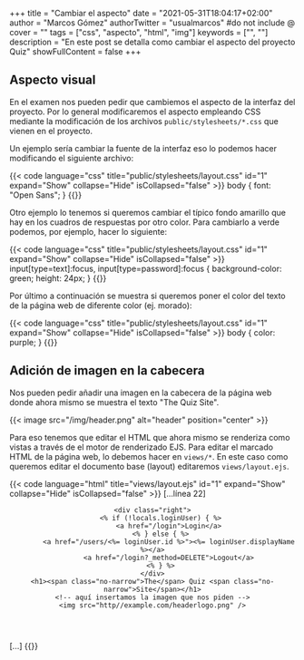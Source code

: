 +++
title = "Cambiar el aspecto"
date = "2021-05-31T18:04:17+02:00"
author = "Marcos Gómez"
authorTwitter = "usualmarcos" #do not include @
cover = ""
tags = ["css", "aspecto", "html", "img"]
keywords = ["", ""]
description = "En este post se detalla como cambiar el aspecto del proyecto Quiz"
showFullContent = false
+++

## Aspecto visual

En el examen nos pueden pedir que cambiemos el aspecto de la interfaz del proyecto. Por lo general modificaremos el aspecto empleando CSS mediante la modificación de los archivos `public/stylesheets/*.css` que vienen en el proyecto.

Un ejemplo sería cambiar la fuente de la interfaz eso lo podemos hacer modificando el siguiente archivo:

{{< code language="css" title="public/stylesheets/layout.css" id="1" expand="Show" collapse="Hide" isCollapsed="false" >}}
body {
  font: "Open Sans";
}
{{</code>}}

Otro ejemplo lo tenemos si queremos cambiar el típico fondo amarillo que hay en los cuadros de respuestas por otro color. Para cambiarlo a verde podemos, por ejemplo, hacer lo siguiente:

{{< code language="css" title="public/stylesheets/layout.css" id="1" expand="Show" collapse="Hide" isCollapsed="false" >}}
input[type=text]:focus, input[type=password]:focus {
  background-color: green;
  height: 24px;
}
{{</code>}}

Por último a continuación se muestra si queremos poner el color del texto de la página web de diferente color (ej. morado):

{{< code language="css" title="public/stylesheets/layout.css" id="1" expand="Show" collapse="Hide" isCollapsed="false" >}}
body {
  color: purple;
}
{{</code>}}

## Adición de imagen en la cabecera

Nos pueden pedir añadir una imagen en la cabecera de la página web donde ahora mismo se muestra el texto "The Quiz Site".

{{< image src="/img/header.png" alt="header" position="center" >}}

Para eso tenemos que editar el HTML que ahora mismo se renderiza como vistas a través de el motor de renderizado EJS. Para editar el marcado HTML de la página web, lo debemos hacer en `views/*`. En este caso como queremos editar el documento base (layout) editaremos `views/layout.ejs`.

{{< code language="html" title="views/layout.ejs" id="1" expand="Show" collapse="Hide" isCollapsed="false" >}}
[...línea 22]
<header class="main" id="mainHeader">

    <div class="right">
        <% if (!locals.loginUser) { %>
            <a href="/login">Login</a>
        <% } else { %>
            <a href="/users/<%= loginUser.id %>"><%= loginUser.displayName %></a>
            <a href="/login?_method=DELETE">Logout</a>
        <% } %>
    </div>
    <h1><span class="no-narrow">The</span> Quiz <span class="no-narrow">Site</span></h1>
    <!-- aquí insertamos la imagen que nos piden -->
    <img src="http//example.com/headerlogo.png" />
</header>
[...]
{{</code>}}
